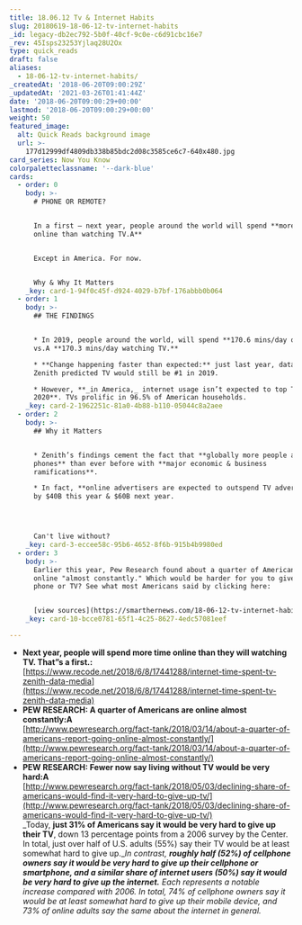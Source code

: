 ```yaml
---
title: 18.06.12 Tv & Internet Habits
slug: 20180619-18-06-12-tv-internet-habits
_id: legacy-db2ec792-5b0f-40cf-9c0e-c6d91cbc16e7
_rev: 45Isps23253Yjlaq28U2Ox
type: quick_reads
draft: false
aliases:
  - 18-06-12-tv-internet-habits/
_createdAt: '2018-06-20T09:00:29Z'
_updatedAt: '2021-03-26T01:41:44Z'
date: '2018-06-20T09:00:29+00:00'
lastmod: '2018-06-20T09:00:29+00:00'
weight: 50
featured_image:
  alt: Quick Reads background image
  url: >-
    177d12999df4809db338b85bdc2d08c3585ce6c7-640x480.jpg
card_series: Now You Know
colorpaletteclassname: '--dark-blue'
cards:
  - order: 0
    body: >-
      # PHONE OR REMOTE?


      In a first — next year, people around the world will spend **more time
      online than watching TV.A**


      Except in America. For now.


      Why & Why It Matters
    _key: card-1-94f0c45f-d924-4029-b7bf-176abbb0b064
  - order: 1
    body: >-
      ## THE FINDINGS


      * In 2019, people around the world, will spend **170.6 mins/day online**
      vs.A **170.3 mins/day watching TV.**

      * **Change happening faster than expected:** just last year, data co.
      Zenith predicted TV would still be #1 in 2019.

      * However, **_in America,_ internet usage isn’t expected to top TV until
      2020**. TVs prolific in 96.5% of American households.
    _key: card-2-1962251c-81a0-4b88-b110-05044c8a2aee
  - order: 2
    body: >-
      ## Why it Matters


      * Zenith’s findings cement the fact that **globally more people are using
      phones** than ever before with **major economic & business
      ramifications**.

      * In fact, **online advertisers are expected to outspend TV advertisers**
      by $40B this year & $60B next year.




      Can't live without?
    _key: card-3-eccee58c-95b6-4652-8f6b-915b4b9980ed
  - order: 3
    body: >-
      Earlier this year, Pew Research found about a quarter of Americans are
      online "almost constantly." Which would be harder for you to give up: your
      phone or TV? See what most Americans said by clicking here:


      [view sources](https://smarthernews.com/18-06-12-tv-internet-habits/)
    _key: card-10-bcce0781-65f1-4c25-8627-4edc57081eef

---
```

* **Next year, people will spend more time online than they will watching TV. That”s a first.:**  
[https://www.recode.net/2018/6/8/17441288/internet-time-spent-tv-zenith-data-media](https://www.recode.net/2018/6/8/17441288/internet-time-spent-tv-zenith-data-media)
* **PEW RESEARCH: A quarter of Americans are online almost constantly:A**  
[http://www.pewresearch.org/fact-tank/2018/03/14/about-a-quarter-of-americans-report-going-online-almost-constantly/](http://www.pewresearch.org/fact-tank/2018/03/14/about-a-quarter-of-americans-report-going-online-almost-constantly/)
* **PEW RESEARCH: Fewer now say living without TV would be very hard:A**  
[http://www.pewresearch.org/fact-tank/2018/05/03/declining-share-of-americans-would-find-it-very-hard-to-give-up-tv/](http://www.pewresearch.org/fact-tank/2018/05/03/declining-share-of-americans-would-find-it-very-hard-to-give-up-tv/)  
_Today, **just 31% of Americans say it would be very hard to give up their TV**, down 13 percentage points from a 2006 survey by the Center. In total, just over half of U.S. adults (55%) say their TV would be at least somewhat hard to give up.__In contrast, **roughly half (52%) of cellphone owners say it would be very hard to give up their cellphone or smartphone, and a similar share of internet users (50%) say it would be very hard to give up the internet.** Each represents a notable increase compared with 2006. In total, 74% of cellphone owners say it would be at least somewhat hard to give up their mobile device, and 73% of online adults say the same about the internet in general._